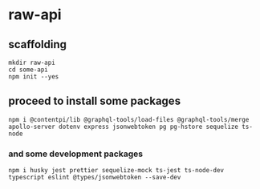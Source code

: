 # raw-api

## scaffolding

```shell
mkdir raw-api
cd some-api
npm init --yes
```

## proceed to install some packages

```shell
npm i @contentpi/lib @graphql-tools/load-files @graphql-tools/merge apollo-server dotenv express jsonwebtoken pg pg-hstore sequelize ts-node
```

### and some development packages

```shell
npm i husky jest prettier sequelize-mock ts-jest ts-node-dev typescript eslint @types/jsonwebtoken --save-dev
```
